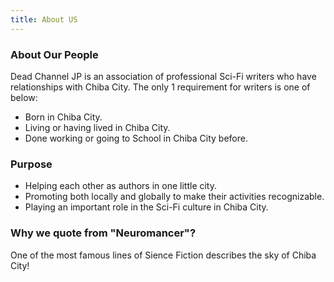 ```yaml
---
title: About US
---
```


### About Our People

<!--
DCJPは日本国千葉県千葉市に縁のあるプロSF作家の協会です。参加している作家は以下のいずれかの要件を満たしています。
-->

Dead Channel JP is an association of professional Sci-Fi writers who have relationships with Chiba City.
The only 1 requirement for writers is one of below:

<!--
・千葉市出身である。
・在住もしくは住んでいたことがある。
・通勤、あるいは通学をしている／していた。
-->

- Born in Chiba City.
- Living or having lived in Chiba City.
- Done working or going to School in Chiba City before. 

### Purpose

<!--
・地縁のある作家の相互扶助を促進する。
・参加している作家の情報を国内・海外双方に発信し、その活動の認知に努める。
-->

- Helping each other as authors in one little city.
- Promoting both locally and globally to make their activities recognizable.
- Playing an important role in the Sci-Fi culture in Chiba City.

### Why we quote from "Neuromancer"?

One of the most famous lines of Sience Fiction describes the sky of Chiba City!
